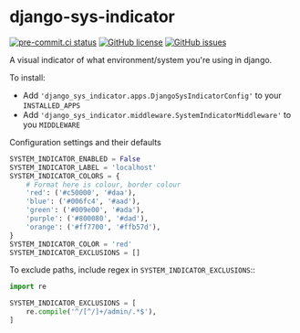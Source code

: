 # django-sys-indicator

[![pre-commit.ci status](https://results.pre-commit.ci/badge/github/marksweb/django-sys-indicator/main.svg)](https://results.pre-commit.ci/latest/github/marksweb/django-sys-indicator/main)
[![GitHub license](https://img.shields.io/github/license/marksweb/django-sys-indicator)](https://github.com/marksweb/django-sys-indicator/blob/main/LICENSE)
[![GitHub issues](https://img.shields.io/github/issues/marksweb/django-sys-indicator)](https://github.com/marksweb/django-sys-indicator/issues)


A visual indicator of what environment/system you're using in django.


To install:

* Add ``'django_sys_indicator.apps.DjangoSysIndicatorConfig'`` to your `INSTALLED_APPS`
* Add ``'django_sys_indicator.middleware.SystemIndicatorMiddleware'`` to you `MIDDLEWARE`


Configuration settings and their defaults

```python
SYSTEM_INDICATOR_ENABLED = False
SYSTEM_INDICATOR_LABEL = 'localhost'
SYSTEM_INDICATOR_COLORS = {
    # Format here is colour, border colour
    'red': ('#c50000', '#daa'),
    'blue': ('#006fc4', '#aad'),
    'green': ('#009e00', '#ada'),
    'purple': ('#800080', '#dad'),
    'orange': ('#ff7700', '#ffb57d'),
}
SYSTEM_INDICATOR_COLOR = 'red'
SYSTEM_INDICATOR_EXCLUSIONS = []
```

To exclude paths, include regex in ``SYSTEM_INDICATOR_EXCLUSIONS``::

```python
import re

SYSTEM_INDICATOR_EXCLUSIONS = [
    re.compile('^/[^/]+/admin/.*$'),
]
```
